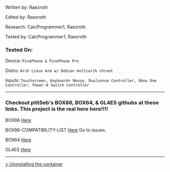 


Written by: Raezroth

Edited by: Raezroth

Research: CalcProgrammer1, Raezroth

Tested by: CalcProgrammer1, Raezroth



### Tested On: 

Device: `PinePhone & PinePhone Pro`

Distro: `Arch Linux Arm w/ Debian multiarch chroot`

Inputs: `Touchscreen, Keyboard+ Mouse, Dualsense Controller, Xbox One Controller, Power-A Switch Controller`

-----

### Checkout ptitSeb's BOX86, BOX64, & GL4ES githubs at these links. This project is the real hero here!!!! 
 
 BOX86 [Here](https://github.com/ptitSeb/box86)

 BOX86-COMPATIBILITY-LIST [Here](https://github.com/ptitSeb/box86-compatibility-list) Go to issues.

 BOX64 [Here](https://github.com/ptitSeb/box64)
 
 GL4ES [Here](https://github.com/ptitSeb/gl4es) 

------

[< Uninstalling the container](delete-chroot.md)


